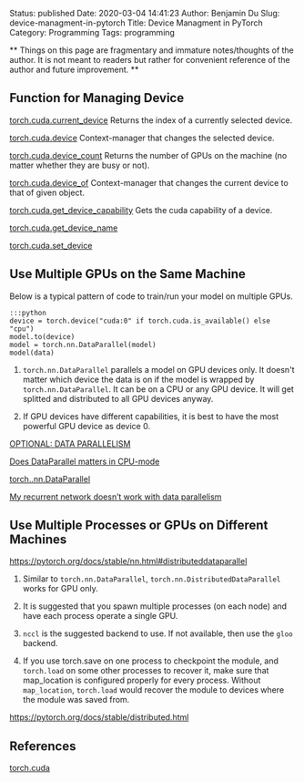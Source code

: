 Status: published
Date: 2020-03-04 14:41:23
Author: Benjamin Du
Slug: device-managment-in-pytorch
Title: Device Managment in PyTorch
Category: Programming
Tags: programming

**
Things on this page are fragmentary and immature notes/thoughts of the author.
It is not meant to readers but rather for convenient reference of the author and future improvement.
**

## Function for Managing Device

[torch.cuda.current_device](https://pytorch.org/docs/stable/cuda.html#torch.cuda.current_device)
Returns the index of a currently selected device.

[torch.cuda.device](https://pytorch.org/docs/stable/cuda.html#torch.cuda.device)
Context-manager that changes the selected device.

[torch.cuda.device_count](https://pytorch.org/docs/stable/cuda.html#torch.cuda.device_count)
Returns the number of GPUs on the machine (no matter whether they are busy or not).

[torch.cuda.device_of](https://pytorch.org/docs/stable/cuda.html#torch.cuda.device_of)
Context-manager that changes the current device to that of given object.

[torch.cuda.get_device_capability](https://pytorch.org/docs/stable/cuda.html#torch.cuda.get_device_capability)
Gets the cuda capability of a device.

[torch.cuda.get_device_name](https://pytorch.org/docs/stable/cuda.html#torch.cuda.get_device_name)

[torch.cuda.set_device](https://pytorch.org/docs/stable/cuda.html#torch.cuda.set_device)


## Use Multiple GPUs on the Same Machine

Below is a typical pattern of code to train/run your model on multiple GPUs.

	:::python
	device = torch.device("cuda:0" if torch.cuda.is_available() else "cpu")
	model.to(device)
	model = torch.nn.DataParallel(model)
	model(data)

1. `torch.nn.DataParallel` parallels a model on GPU devices only. 
	It doesn't matter which device the data is on if the model is wrapped by `torch.nn.DataParallel`. 
	It can be on a CPU or any GPU device.
	It will get splitted and distributed to all GPU devices anyway.

2. If GPU devices have different capabilities,
	it is best to have the most powerful GPU device as device 0.

[OPTIONAL: DATA PARALLELISM](https://pytorch.org/tutorials/beginner/blitz/data_parallel_tutorial.html)

[Does DataParallel matters in CPU-mode](https://discuss.pytorch.org/t/does-dataparallel-matters-in-cpu-mode/7587)

[torch..nn.DataParallel](https://pytorch.org/docs/stable/nn.html#torch.nn.DataParallel)

[My recurrent network doesn’t work with data parallelism](https://pytorch.org/docs/stable/notes/faq.html#my-recurrent-network-doesn-t-work-with-data-parallelism)

## Use Multiple Processes or GPUs on Different Machines

https://pytorch.org/docs/stable/nn.html#distributeddataparallel

1. Similar to `torch.nn.DataParallel`, 
	`torch.nn.DistributedDataParallel` works for GPU only.

2. It is suggested that you spawn multiple processes (on each node)
	and have each process operate a single GPU.

2. `nccl` is the suggested backend to use. 
	If not available, 
	then use the `gloo` backend.

3. If you use torch.save on one process to checkpoint the module, 
	and `torch.load` on some other processes to recover it, 
	make sure that map_location is configured properly for every process. 
	Without `map_location`, 
	`torch.load` would recover the module to devices where the module was saved from.

https://pytorch.org/docs/stable/distributed.html


## References

[torch.cuda](https://pytorch.org/docs/stable/cuda.html#module-torch.cuda)
